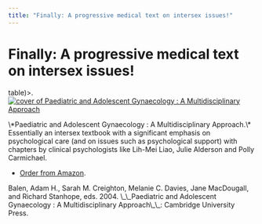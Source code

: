 ```yaml
---
title: "Finally: A progressive medical text on intersex issues!"
---
```


# Finally: A progressive medical text on intersex issues!

<p>table)&gt;. <a href="http://www.amazon.com/exec/obidos/ASIN/0521809614/intersexsocietyo"><img alt="cover of Paediatric and Adolescent Gynaecology : A Multidisciplinary Approach" src="http://ec1.images-amazon.com/images/P/0521809614.01.\_BO2,204,203,200\_PIsitb-dp-500-arrow,TopRight,45,-64\_AA240\_SH20\_SCLZZZZZZZ\_.jpg" title="cover of Paediatric and Adolescent Gynaecology : A Multidisciplinary Approach" /></a>  </p>

<p>\*Paediatric and Adolescent Gynaecology : A Multidisciplinary Approach.\* Essentially an intersex textbook with a significant emphasis on psychological care (and on issues such as psychological support) with chapters by clinical psychologists like Lih-Mei Liao, Julie Alderson and Polly Carmichael.  </p>

<ul>
	<li><a href="http://www.amazon.com/exec/obidos/ASIN/0521809614/intersexsocietyo">Order from Amazon</a>.</li>
</ul>


<p>Balen, Adam H., Sarah M. Creighton, Melanie C. Davies, Jane MacDougall, and Richard Stanhope, eds. 2004. \_\_Paediatric and Adolescent Gynaecology : A Multidisciplinary Approach\_\_: Cambridge University Press.</p>